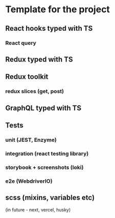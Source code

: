 # Template for the project

## React hooks typed with TS
### React query


## Redux typed with TS
## Redux toolkit
### redux slices (get, post)

## GraphQL typed with TS

## Tests
### unit (JEST, Enzyme)
### integration (react testing library)
### storybook + screenshots (loki)
### e2e (WebdriverIO)

## scss (mixins, variables etc)

(in future - next, vercel, husky)
